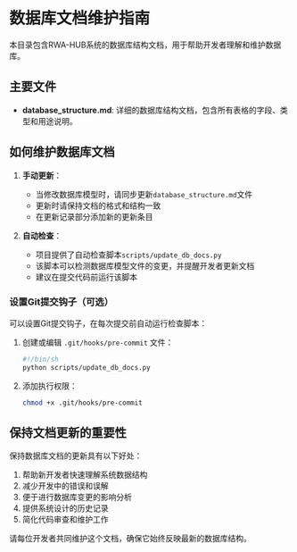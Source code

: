# 数据库文档维护指南

本目录包含RWA-HUB系统的数据库结构文档，用于帮助开发者理解和维护数据库。

## 主要文件

- **database_structure.md**: 详细的数据库结构文档，包含所有表格的字段、类型和用途说明。

## 如何维护数据库文档

1. **手动更新**：
   - 当修改数据库模型时，请同步更新`database_structure.md`文件
   - 更新时请保持文档的格式和结构一致
   - 在更新记录部分添加新的更新条目

2. **自动检查**：
   - 项目提供了自动检查脚本`scripts/update_db_docs.py`
   - 该脚本可以检测数据库模型文件的变更，并提醒开发者更新文档
   - 建议在提交代码前运行该脚本

### 设置Git提交钩子（可选）

可以设置Git提交钩子，在每次提交前自动运行检查脚本：

1. 创建或编辑 `.git/hooks/pre-commit` 文件：
   ```bash
   #!/bin/sh
   python scripts/update_db_docs.py
   ```

2. 添加执行权限：
   ```bash
   chmod +x .git/hooks/pre-commit
   ```

## 保持文档更新的重要性

保持数据库文档的更新具有以下好处：

1. 帮助新开发者快速理解系统数据结构
2. 减少开发中的错误和误解
3. 便于进行数据库变更的影响分析
4. 提供系统设计的历史记录
5. 简化代码审查和维护工作

请每位开发者共同维护这个文档，确保它始终反映最新的数据库结构。 